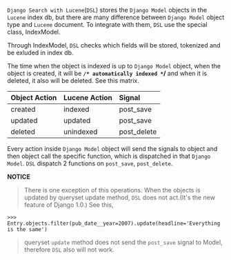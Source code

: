 `Django Search with Lucene`(`DSL`) stores the `Django Model` objects in the `Lucene` index db, but there are many difference between `Django Model` object type and `Lucene` document. To integrate with them, `DSL` use the special class, IndexModel.

Through IndexModel, `DSL` checks which fields will be stored, tokenized and be exluded in index db.

The time when the object is indexed is up to `Django Model` object, when the object is created, it will be **`/* automatically indexed *`/** and when it is deleted, it also will be deleted. See this matrix.

| **Object Action**| **Lucene Action**| **Signal** |
|:-----------------|:-----------------|:-----------|
| created          | indexed          | post\_save |
| updated          | updated          | post\_save |
| deleted          | unindexed        | post\_delete |

Every action inside `Django Model` object will send the signals to object and then object call the specific function, which is dispatched in that `Django Model`. `DSL` dispatch 2 functions on `post_save`, `post_delete`.

**NOTICE**
> There is one exception of this operations. When the objects is updated by queryset update method, `DSL` does not act.(It's the new feature of Django 1.0.) See this,

```
>>> Entry.objects.filter(pub_date__year=2007).update(headline='Everything is the same')
```
> queryset `update` method does not send the `post_save` signal to Model, therefore `DSL` also will not work.